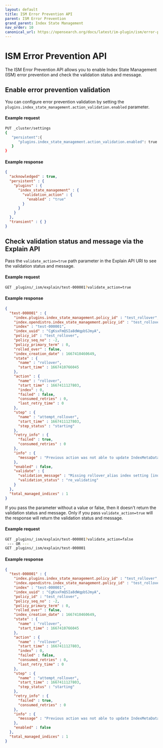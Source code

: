 ```yaml
---
layout: default
title: ISM Error Prevention API
parent: ISM Error Prevention
grand_parent: Index State Management
nav_order: 10
canonical_url: https://opensearch.org/docs/latest/im-plugin/ism/error-prevention/api/
---
```


# ISM Error Prevention API

The ISM Error Prevention API allows you to enable Index State Management (ISM) error prevention and check the validation status and message.

## Enable error prevention validation

You can configure error prevention validation by setting the `plugins.index_state_management.action_validation.enabled` parameter.

#### Example request

```bash
PUT _cluster/settings
{
   "persistent":{
      "plugins.index_state_management.action_validation.enabled": true
   }
}
```

#### Example response

```json
{
  "acknowledged" : true,
  "persistent" : {
    "plugins" : {
      "index_state_management" : {
        "validation_action" : {
          "enabled" : "true"
        }
      }
    }
  },
  "transient" : { }
}
```

## Check validation status and message via the Explain API

Pass the `validate_action=true` path parameter in the Explain API URI to see the validation status and message. 

#### Example request

```bash
GET _plugins/_ism/explain/test-000001?validate_action=true
```

#### Example response

```json
{
  "test-000001" : {
    "index.plugins.index_state_management.policy_id" : "test_rollover",
    "index.opendistro.index_state_management.policy_id" : "test_rollover",
    "index" : "test-000001",
    "index_uuid" : "CgKsxFmQSIa8dWqpbSJmyA",
    "policy_id" : "test_rollover",
    "policy_seq_no" : -2,
    "policy_primary_term" : 0,
    "rolled_over" : false,
    "index_creation_date" : 1667410460649,
    "state" : {
      "name" : "rollover",
      "start_time" : 1667410766045
    },
    "action" : {
      "name" : "rollover",
      "start_time" : 1667411127803,
      "index" : 0,
      "failed" : false,
      "consumed_retries" : 0,
      "last_retry_time" : 0
    },
    "step" : {
      "name" : "attempt_rollover",
      "start_time" : 1667411127803,
      "step_status" : "starting"
    },
    "retry_info" : {
      "failed" : true,
      "consumed_retries" : 0
    },
    "info" : {
      "message" : "Previous action was not able to update IndexMetaData."
    },
    "enabled" : false,
    "validate" : {
      "validation_message" : "Missing rollover_alias index setting [index=test-000001]",
      "validation_status" : "re_validating"
    }
  },
  "total_managed_indices" : 1
}
```

If you pass the parameter without a value or false, then it doesn't return the validation status and message. Only if you pass `validate_action=true` will the response will return the validation status and message.

#### Example request

```bash
GET _plugins/_ism/explain/test-000001?validate_action=false
 --- OR ---
GET _plugins/_ism/explain/test-000001
```

#### Example response

```json
{
  "test-000001" : {
    "index.plugins.index_state_management.policy_id" : "test_rollover",
    "index.opendistro.index_state_management.policy_id" : "test_rollover",
    "index" : "test-000001",
    "index_uuid" : "CgKsxFmQSIa8dWqpbSJmyA",
    "policy_id" : "test_rollover",
    "policy_seq_no" : -2,
    "policy_primary_term" : 0,
    "rolled_over" : false,
    "index_creation_date" : 1667410460649,
    "state" : {
      "name" : "rollover",
      "start_time" : 1667410766045
    },
    "action" : {
      "name" : "rollover",
      "start_time" : 1667411127803,
      "index" : 0,
      "failed" : false,
      "consumed_retries" : 0,
      "last_retry_time" : 0
    },
    "step" : {
      "name" : "attempt_rollover",
      "start_time" : 1667411127803,
      "step_status" : "starting"
    },
    "retry_info" : {
      "failed" : true,
      "consumed_retries" : 0
    },
    "info" : {
      "message" : "Previous action was not able to update IndexMetaData."
    },
    "enabled" : false
  },
  "total_managed_indices" : 1
}
```

